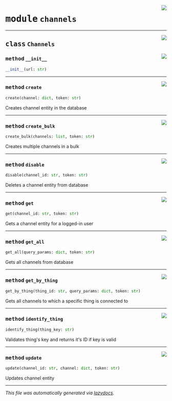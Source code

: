 <!-- markdownlint-disable -->

<a href="https://github.com/mainflux/sdk-py/blob/main/mainflux/channels.py#L0"><img align="right" style="float:right;" src="https://img.shields.io/badge/-source-cccccc?style=flat-square"></a>

# <kbd>module</kbd> `channels`






---

<a href="https://github.com/mainflux/sdk-py/blob/main/mainflux/channels.py#L8"><img align="right" style="float:right;" src="https://img.shields.io/badge/-source-cccccc?style=flat-square"></a>

## <kbd>class</kbd> `Channels`




<a href="https://github.com/mainflux/sdk-py/blob/main/mainflux/channels.py#L13"><img align="right" style="float:right;" src="https://img.shields.io/badge/-source-cccccc?style=flat-square"></a>

### <kbd>method</kbd> `__init__`

```python
__init__(url: str)
```








---

<a href="https://github.com/mainflux/sdk-py/blob/main/mainflux/channels.py#L16"><img align="right" style="float:right;" src="https://img.shields.io/badge/-source-cccccc?style=flat-square"></a>

### <kbd>method</kbd> `create`

```python
create(channel: dict, token: str)
```

Creates channel entity in the database 

---

<a href="https://github.com/mainflux/sdk-py/blob/main/mainflux/channels.py#L33"><img align="right" style="float:right;" src="https://img.shields.io/badge/-source-cccccc?style=flat-square"></a>

### <kbd>method</kbd> `create_bulk`

```python
create_bulk(channels: list, token: str)
```

Creates multiple channels in a bulk 

---

<a href="https://github.com/mainflux/sdk-py/blob/main/mainflux/channels.py#L115"><img align="right" style="float:right;" src="https://img.shields.io/badge/-source-cccccc?style=flat-square"></a>

### <kbd>method</kbd> `disable`

```python
disable(channel_id: str, token: str)
```

Deletes a channel entity from database 

---

<a href="https://github.com/mainflux/sdk-py/blob/main/mainflux/channels.py#L50"><img align="right" style="float:right;" src="https://img.shields.io/badge/-source-cccccc?style=flat-square"></a>

### <kbd>method</kbd> `get`

```python
get(channel_id: str, token: str)
```

Gets a channel entity for a logged-in user 

---

<a href="https://github.com/mainflux/sdk-py/blob/main/mainflux/channels.py#L66"><img align="right" style="float:right;" src="https://img.shields.io/badge/-source-cccccc?style=flat-square"></a>

### <kbd>method</kbd> `get_all`

```python
get_all(query_params: dict, token: str)
```

Gets all channels from database 

---

<a href="https://github.com/mainflux/sdk-py/blob/main/mainflux/channels.py#L83"><img align="right" style="float:right;" src="https://img.shields.io/badge/-source-cccccc?style=flat-square"></a>

### <kbd>method</kbd> `get_by_thing`

```python
get_by_thing(thing_id: str, query_params: dict, token: str)
```

Gets all channels to which a specific thing is connected to 

---

<a href="https://github.com/mainflux/sdk-py/blob/main/mainflux/channels.py#L129"><img align="right" style="float:right;" src="https://img.shields.io/badge/-source-cccccc?style=flat-square"></a>

### <kbd>method</kbd> `identify_thing`

```python
identify_thing(thing_key: str)
```

Validates thing's key and returns it's ID if key is valid 

---

<a href="https://github.com/mainflux/sdk-py/blob/main/mainflux/channels.py#L100"><img align="right" style="float:right;" src="https://img.shields.io/badge/-source-cccccc?style=flat-square"></a>

### <kbd>method</kbd> `update`

```python
update(channel_id: str, channel: dict, token: str)
```

Updates channel entity 




---

_This file was automatically generated via [lazydocs](https://github.com/ml-tooling/lazydocs)._
